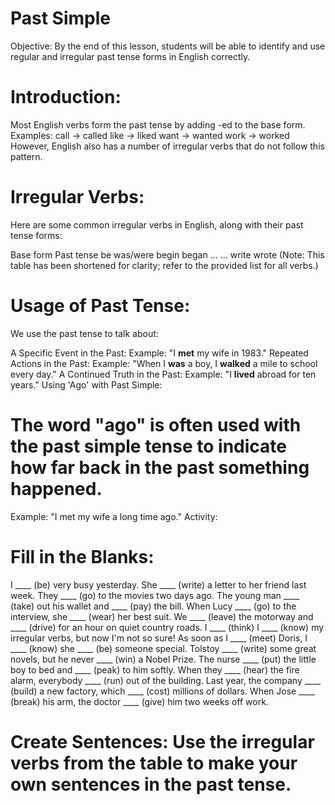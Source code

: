 # Past Simple

Objective: By the end of this lesson, students will be able to identify and use regular and irregular past tense forms in English correctly.

# Introduction:

Most English verbs form the past tense by adding -ed to the base form.
Examples:
call → called
like → liked
want → wanted
work → worked
However, English also has a number of irregular verbs that do not follow this pattern.

# Irregular Verbs:
Here are some common irregular verbs in English, along with their past tense forms:

Base form	Past tense
be	was/were
begin	began
...	...
write	wrote
(Note: This table has been shortened for clarity; refer to the provided list for all verbs.)

# Usage of Past Tense:
We use the past tense to talk about:

A Specific Event in the Past:
Example: "I **met** my wife in 1983."
Repeated Actions in the Past:
Example: "When I **was** a boy, I **walked** a mile to school every day."
A Continued Truth in the Past:
Example: "I **lived** abroad for ten years."
Using 'Ago' with Past Simple:
# The word "ago" is often used with the past simple tense to indicate how far back in the past something happened.

Example: "I met my wife a long time ago."
Activity:

# Fill in the Blanks:

I ____ (be) very busy yesterday.
She ____ (write) a letter to her friend last week.
They ____ (go) to the movies two days ago.
The young man ____ (take) out his wallet and ____ (pay) the bill.
When Lucy ____ (go) to the interview, she ____ (wear) her best suit.
We ____ (leave) the motorway and ____ (drive) for an hour on quiet country roads.
I ____ (think) I ____ (know) my irregular verbs, but now I'm not so sure!
As soon as I ____ (meet) Doris, I ____ (know) she ____ (be) someone special.
Tolstoy ____ (write) some great novels, but he never ____ (win) a Nobel Prize.
The nurse ____ (put) the little boy to bed and ____ (peak) to him softly.
When they ____ (hear) the fire alarm, everybody ____ (run) out of the building.
Last year, the company ____ (build) a new factory, which ____ (cost) millions of dollars.
When Jose ____ (break) his arm, the doctor ____ (give) him two weeks off work.
# Create Sentences: Use the irregular verbs from the table to make your own sentences in the past tense.


